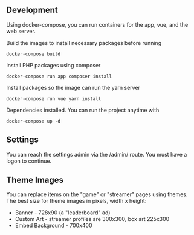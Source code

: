 ## Development

Using docker-compose, you can run containers for the app, vue, and the web server.

Build the images to install necessary packages before running
```
docker-compose build
```
Install PHP packages using composer
```
docker-compose run app composer install
```
Install packages so the image can run the yarn server
```
docker-compose run vue yarn install
```
Dependencies installed. You can run the project anytime with
```
docker-compose up -d
```

## Settings

You can reach the settings admin via the /admin/ route. You must have a logon to
continue.

## Theme Images

You can replace items on the "game" or "streamer" pages using themes. The best
size for theme images in pixels, width x height:

* Banner - 728x90 (a "leaderboard" ad)
* Custom Art - streamer profiles are 300x300, box art 225x300
* Embed Background - 700x400
